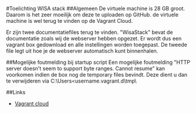 #Toelichting WISA stack
##Algemeen
De virtuele machine is 28 GB groot. Daarom is het zeer moeilijk om deze te uploaden op GitHub. de virtuele machine is wel terug te vinden op de Vagrant Cloud.

Er zijn twee documentatiefiles terug te vinden. "WisaStack" bevat de documentatie zoals wij de webserver hebben opgezet. Er wordt dus een vagrant box gedownload en alle instellingen worden toegepast. De tweede file legt uit hoe je de webserver automatisch kunt binnenhalen.

##Mogelijke foutmelding bij startup script
Een mogelijke foutmelding "HTTP server doesn't seem to support byte ranges. Cannot resume" kan voorkomen indien de box nog de temporary files bevindt. Deze dient u dan te verwijderen via C:\Users\<username\.vagrant.d\tmp\

##Links
- [Vagrant cloud](https://atlas.hashicorp.com/zwadderich/boxes/Wisa)
